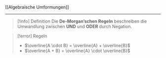 [[Algebraische Umformungen]]

---

> [!info] Definition
> Die **De-Morgan’schen Regeln** beschreiben die Umwandlung zwischen **UND** und **ODER** durch Negation.

> [!error] Regeln
> - $\overline{A \cdot B} = \overline{A} + \overline{B}$
> - $\overline{A + B} = \overline{A} \cdot \overline{B}$

